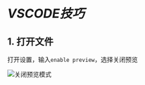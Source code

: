 # _VSCODE技巧_

## 1. 打开文件
打开设置，输入`enable preview`，选择关闭预览

![关闭预览模式](https://ding-aliyun.oss-cn-shenzhen.aliyuncs.com/linux/3_vscode_preview.png)






